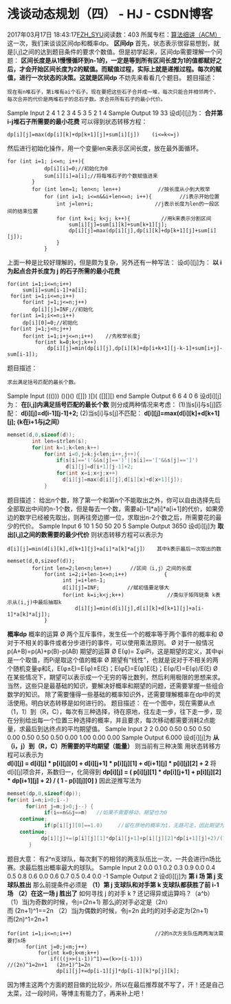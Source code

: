 # 浅谈动态规划（四） - HJ - CSDN博客
2017年03月17日 18:43:17[FZH_SYU](https://me.csdn.net/feizaoSYUACM)阅读数：403
所属专栏：[算法细讲（ACM）](https://blog.csdn.net/column/details/14379.html)
这一次，我们来谈谈区间dp和概率dp。
**区间dp**
首先，状态表示很容易想到，就是[i,j]之间的达到题目条件的要求个数值。但是初学起来，区间dp需要理解一个问题：
**区间长度是从1慢慢循环到n-1的，一定是等到所有区间长度为1的值都赋好之后，才会开始区间长度为2的赋值。而赋值过程，实际上就是递推过程。每次的赋值，进行一次状态的决策。这就是区间dp**
不妨先来看看几个题目。
题目描述：
```
现在有n堆石子，第i堆有ai个石子。现在要把这些石子合并成一堆，每次只能合并相邻两个，每次合并的代价是两堆石子的总石子数。求合并所有石子的最小代价。
```
Sample Input 
2 
4 
1 2 3 4 
5 
3 5 2 1 4
Sample Output 
19 
33
设d[i][j]为：
**合并第i-j堆石子所需要的最小花费**
可以得到状态转移方程：
```
dp[i][j]=max(dp[i][k]+dp[k+1][j]+sum[i][j])    (i<=k<=j)
```
然后进行初始化操作，用一个变量len来表示区间长度，放在最外面循环。
```
for (int i=1; i<=n; i++){
            dp[i][i]=0;//初始化为0
            sum[i][i]=a[i];//将每堆石子的个数赋值进来
        }
        for (int len=1; len<n; len++)            //按长度从小到大枚举
            for (int i=1; i<=n&&i+len<=n; i++){         //i表示开始位置
                int j=len+i;                    //j表示长度为len的一段区间的结束位置
                for (int k=i; k<j; k++){          //用k来表示分割区间 
                    sum[i][j]=sum[i][k]+sum[k+1][j];
                    dp[i][j]=max(dp[i][j],dp[i][k]+dp[k+1][j]+sum[i][j]);
                }
            }
```
上面一种是比较好理解的，但是颇为复杂，另外还有一种写法：
设d[i][j]为：
**以 i 为起点合并长度为 j 的石子所需的最小花费**
```
for(int i=1;i<=n;i++)  
     sum[i]=sum[i-1]+a[i];  
 for(int i=1;i<=n;i++) 
     for(int j=1;j<=n;j++) 
        dp[i][j]=INF;//初始化  
 for(int i=1;i<=n;i++) 
     dp[i][0]=0;//初始化
 for(int j=1;j<n;j++) 
     for(int i=1;i+j<=n;i++)    //先枚举长度j  
         for(int k=0;k<j;k++)  
             dp[i][j]=min(dp[i][j],dp[i][k]+dp[i+k+1][j-k-1]+sum[i+j]-sum[i-1]);
```
题目描述：
```
求出满足括号匹配的最长个数。
```
Sample Input 
((())) 
()()() 
([]]) 
)[)( 
([][][) 
end
Sample Output 
6 
6 
4 
0 
6
设d[i][j]为：
**在[i,j]内满足括号匹配的最长个数**
则分成两种情况来考虑：
(1)当s[i]与s[j]匹配：
**d[i][j]=d[i-1][j-1]+2;**
(2)当s[i]与s[j]不匹配：
**d[i][j]=max(d[i][k]+d[k+1][j];     (k在i+1与j之间）**
```cpp
memset(d,0,sizeof(d));
        int len=strlen(s);
        for(int k=1;k<len;k++)
            for(int i=0,j=k;j<len;i++,j++){
                if(s[i]=='('&&s[j]==')'||s[i]=='['&&s[j]==']')
                   d[i][j]=d[i+1][j-1]+2;
                for(int x=i;x<j;x++)
                  d[i][j]=max(d[i][j],d[i][x]+d[x+1][j]);
            }
```
题目描述： 
       给出n个数，除了第一个和第n个不能取出之外，你可以自由选择先后全部取出中间的n-1个数，但是每去一个数，需要a[i-1]*a[i]*a[i+1]的代价，如果旁边的数字已经被先取出，则再往旁边挪一位，求取出n-2个数之后，所需要花的最少的代价。
Sample Input 
6 
10 1 50 50 20 5
Sample Output 
3650
设d[i][j]为
**取出[i,j]之间的数需要的最少代价**
则状态转移方程可以表示为
```
d[i][j]=min(d[i][k],d[k+1][j]+a[i]*a[k]*a[j]）   其中k表示最后一次取出的数
```
```
memset(d,0,sizeof(d));
        for(int len=2;len<n;len++)      //区间（i,j）之间的长度 
            for(int i=2;i+len-1<=n;i++)            {
                  int j=i+len-1;
                  d[i][j]=INF;         //赋初值要足够大 
                  for(int k=i;k<j;k++)              //类似于矩阵链乘 k表示从(i,j)中最后抽取k 
                      d[i][j]=min(d[i][j],d[i][k]+d[k+1][j]+a[i-1]*a[k]*a[j]);
            }
```
**概率dp**
概率的运算 
Ø 两个互斥事件，发生任一个的概率等于两个事件的概率和 
Ø 对于不相关的事件或者分步进行的事件，可以使用乘法原则。 
Ø 对于一般情况p(A+B)=p(A)+p(B)-p(AB) 
期望的运算 
Ø E(φ)= ΣφiPi，这是期望的定义，其中φi是一个取值，而Pi是取这个值的概率 
Ø 期望有“线性”，也就是说对于不相关的两个随机变量φ和ξ，E(φ±ξ)=E(φ)±E(ξ)；E(φξ)=E(φ)E(ξ)；E(φ/ξ)=E(φ)/E(ξ) 
Ø 在某些情况下，期望可以表示成一个无穷的等比数列，然后利用极限的思想来求。
当然，这些只是最基础的知识，要解决好概率和期望的问题，还需要掌握一些组合数学的知识。
除了需要懂得一些基础的概率知识外，还需要理解概率在dp中的灵活使用。明白状态转移是如何进行的。
题目描述： 
       在一个图中，现在需要从点（1，1）到（R，C），每次有三种选择，待在原地，往左走一步，往下走一步，现在分别给出每一个位置三种选择的概率，并且要求，每次移动都需要消耗2点能量，求最后到达终点的平均期望值。
Sample Input 
2 2 
0.00  0.50  0.50    0.50  0.00  0.50 
0.50  0.50  0.00    1.00  0.00  0.00
Sample Output 
6.000
设d[i][j]为 
**从（i，j）到（R，C）所需要的平均期望（能量）**
则当前有三种决策
用状态转移方程可以表示为  
**d[i][j] = d[i][j] * p[i][j][0] + d[i][j+1] * p[i][j][1] + d[i+1][j] * p[i][j][2] + 2**
将d[i][j]项合并，系数归一，化简得到 
**dp[i][j] = ( p[i][j][1] * dp[i][j+1] + p[i][j][2] * dp[i+1][j] + 2) / ( 1 - p[i][j][0] )**
因此逆推写法为
```cpp
memset(dp,0,sizeof(dp));
for(int i=n;i>0;i--)
      for(int j=m;j>0;j--) {
            if(i==n&&j==m)   //如果不需要移动，期望也为0 
    continue;
            if(p[i][j][0]==1.0)     //留在原地的概率为1，无路可走，因此期望为0 
    continue;
           dp[i][j]+=(p[i][j][1]*dp[i][j+1]+p[i][j][2]*dp[i+1][j]+2)/(1-p[i][j][0]);
       }
```
题目大意： 
有2^n支球队，每次剩下的相邻的两支队伍比一次，一共会进行n场比赛。求最后胜出概率最大的球队。
Sample Input 
2 
0.0 0.1 0.2 0.3 
0.9 0.0 0.4 0.5 
0.8 0.6 0.0 0.6 
0.7 0.5 0.4 0.0 
-1
Sample Output 
2
设d[i][j]为
**第 i 场 第 j 支球队胜出**
那么前提条件必须是
**（1）第 j 支球队和对手第 k 支球队都获胜了前 i-1 场**
**（2）在这一场 j 胜出了**
如何寻找 j 的对手 k ?
还记得异或运算吗？（a^b）
（1）当j为奇数的时候，令j=(2n+1)   那么j的对手必定是（2n）  
        而 (2n+1)^1==2n 
（2）当j为偶数的时候，令j=2n       此时j的对手必定为(2n+1)  
        而(2n)^1=2n+1
```
for(int i=1;i<=n;i++)                           //2的n次方支队伍两两淘汰需要打n场 
      for(int j=0;j<m;j++)
          for(int k=0;k<m;k++)
              if(((j>>(i-1))^1)==(k>>(i-1)))                 //(2n)^1=2n+1   (2n+1)^1=2n 
                dp[i][j]+=dp[i-1][j]*dp[i-1][k]*p[j][k];
```
因为博主这两个方面的题目做的比较少，所以在最后推荐就不写了，汗！还是自己太菜，过一段时间，等博主有能力了，再来补上吧！
